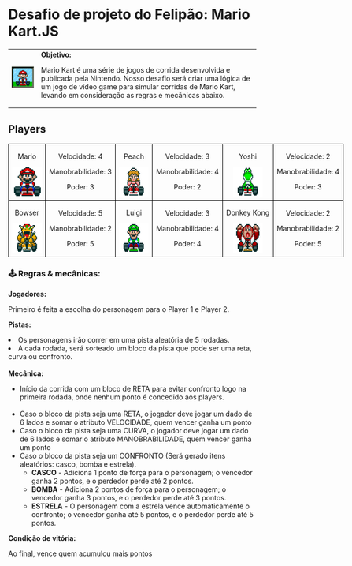 <h1>Desafio de projeto do Felipão: Mario Kart.JS</h1>

  <table>
        <tr>
            <td>
                <img src="./docs/header.gif" alt="Mario Kart" width="200">
            </td>
            <td>
                <b>Objetivo:</b>
                <p>Mario Kart é uma série de jogos de corrida desenvolvida e publicada pela Nintendo. Nosso desafio será criar uma lógica de um jogo de vídeo game para simular corridas de Mario Kart, levando em consideração as regras e mecânicas abaixo.</p>
            </td>
        </tr>
    </table>

<h2>Players</h2>
    <table style="border-collapse: collapse; width: 800px; margin: 0 auto;">
        <tr>
            <td style="border: 1px solid black; text-align: center;">
                <p>Mario</p>
                <img src="./docs/mario.gif" alt="Mario Kart" width="60" height="60">
            </td>
            <td style="border: 1px solid black; text-align: center;">
                <p>Velocidade: 4</p>
                <p>Manobrabilidade: 3</p>
                <p>Poder: 3</p>
            </td>
            <td style="border: 1px solid black; text-align: center;">
                <p>Peach</p>
                <img src="./docs/peach.gif" alt="Mario Kart" width="60" height="60">
            </td>
            <td style="border: 1px solid black; text-align: center;">
                <p>Velocidade: 3</p>
                <p>Manobrabilidade: 4</p>
                <p>Poder: 2</p>
            </td>
            <td style="border: 1px solid black; text-align: center;">
                <p>Yoshi</p>
                <img src="./docs/yoshi.gif" alt="Mario Kart" width="60" height="60">
            </td>
            <td style="border: 1px solid black; text-align: center;">
                <p>Velocidade: 2</p>
                <p>Manobrabilidade: 4</p>
                <p>Poder: 3</p>
            </td>
        </tr>
        <tr>
            <td style="border: 1px solid black; text-align: center;">
                <p>Bowser</p>
                <img src="./docs/bowser.gif" alt="Mario Kart" width="60" height="60">
            </td>
            <td style="border: 1px solid black; text-align: center;">
                <p>Velocidade: 5</p>
                <p>Manobrabilidade: 2</p>
                <p>Poder: 5</p>
            </td>
            <td style="border: 1px solid black; text-align: center;">
                <p>Luigi</p>
                <img src="./docs/luigi.gif" alt="Mario Kart" width="60" height="60">
            </td>
            <td style="border: 1px solid black; text-align: center;">
                <p>Velocidade: 3</p>
                <p>Manobrabilidade: 4</p>
                <p>Poder: 4</p>
            </td>
            <td style="border: 1px solid black; text-align: center;">
                <p>Donkey Kong</p>
                <img src="./docs/dk.gif" alt="Mario Kart" width="60" height="60">
            </td>
            <td style="border: 1px solid black; text-align: center;">
                <p>Velocidade: 2</p>
                <p>Manobrabilidade: 2</p>
                <p>Poder: 5</p>
            </td>
        </tr>
    </table>
<p></p>

<h3>🕹️ Regras & mecânicas:</h3>

<b>Jogadores:</b>

<label for="jogadores-item">Primeiro é feita a escolha do personagem para o Player 1 e Player 2.</label>

<b>Pistas:</b>
<li><label for="pistas-1-item">Os personagens irão correr em uma pista aleatória de 5 rodadas.</label></li>
<li><label for="pistas-2-item">A cada rodada, será sorteado um bloco da pista que pode ser uma reta, curva ou confronto.</label></li>
</br>
<b>Mecânica:</b>

<ul>
  <li>Início da corrida com um bloco de RETA para evitar confronto logo na primeira rodada, onde nenhum ponto é concedido aos players.</li>
  </br>
  <li>
    Caso o bloco da pista seja uma RETA, o jogador deve jogar um dado de 6 lados e somar o atributo VELOCIDADE, quem vencer ganha um ponto
  </li>
  <li>
    Caso o bloco da pista seja uma CURVA, o jogador deve jogar um dado de 6 lados e somar o atributo MANOBRABILIDADE, quem vencer ganha um ponto
  </li>
  
  <li>Caso o bloco da pista seja um CONFRONTO  (Será gerado itens aleatórios: casco, bomba e estrela).
    <ul>
      <li><strong>CASCO</strong> - Adiciona 1 ponto de força para o personagem; o vencedor ganha 2 pontos, e o perdedor perde até 2 pontos.</li>
      <li><strong>BOMBA</strong> - Adiciona 2 pontos de força para o personagem; o vencedor ganha 3 pontos, e o perdedor perde até 3 pontos.</li>
      <li><strong>ESTRELA</strong> - O personagem com a estrela vence automaticamente o confronto; o vencedor ganha até 5 pontos, e o perdedor perde até 5 pontos.</li>
    </ul>
  </li>
</ul>


<b>Condição de vitória:</b>

<label for="vitoria-item">Ao final, vence quem acumulou mais pontos</label>
